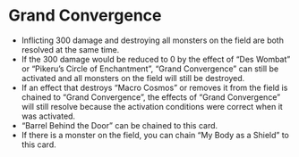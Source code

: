 # Grand Convergence

*   Inflicting 300 damage and destroying all monsters on the field are both resolved at the same time.
*   If the 300 damage would be reduced to 0 by the effect of “Des Wombat” or “Pikeru’s Circle of Enchantment”, “Grand Convergence” can still be activated and all monsters on the field will still be destroyed.
*   If an effect that destroys “Macro Cosmos” or removes it from the field is chained to “Grand Convergence”, the effects of “Grand Convergence” will still resolve because the activation conditions were correct when it was activated.
*   “Barrel Behind the Door” can be chained to this card.
*   If there is a monster on the field, you can chain “My Body as a Shield” to this card.
